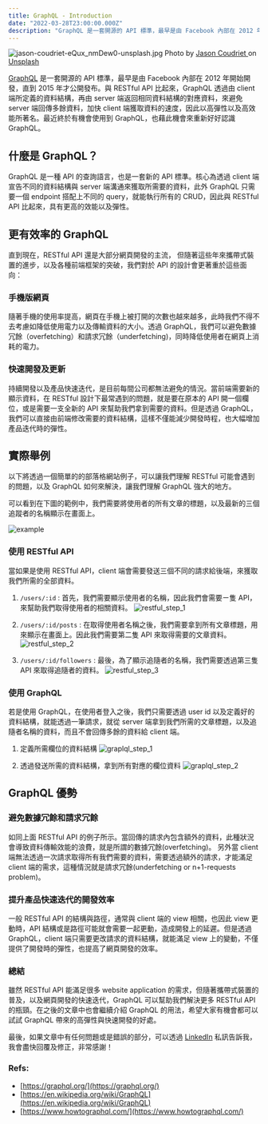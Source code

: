 ```yaml
---
title: GraphQL - Introduction
date: "2022-03-28T23:00:00.000Z"
description: "GraphQL 是一套開源的 API 標準，最早是由 Facebook 內部在 2012 年開始開發，直到 2015 年才公開發布。與 RESTful API 比起來，GraphQL 透過由 client 端所定義的資料結構，再由 server 端返回相同資料結構的對應資料，來避免 server 端回傳多餘資料，加快 client 端獲取資料的速度，因此以高彈性以及高效能所著名。最近終於有機會使用到 GraphQL，也藉此機會來重新好好認識 GraphQL。"
---
```

![jason-coudriet-eQux_nmDew0-unsplash.jpg](./index.jpg)
Photo by [Jason Coudriet
](https://unsplash.com/@jcoudriet) on [Unsplash](https://unsplash.com/photos/eQux_nmDew0)

[GraphQL](https://graphql.org/) 是一套開源的 API 標準，最早是由 Facebook 內部在 2012 年開始開發，直到 2015 年才公開發布。與 RESTful API 比起來，GraphQL 透過由 client 端所定義的資料結構，再由 server 端返回相同資料結構的對應資料，來避免 server 端回傳多餘資料，加快 client 端獲取資料的速度，因此以高彈性以及高效能所著名。最近終於有機會使用到 GraphQL，也藉此機會來重新好好認識 GraphQL。

## 什麼是 GraphQL？

GraphQL 是一種 API 的查詢語言，也是一套新的 API 標準。核心為透過 client 端宣告不同的資料結構與 server 端溝通來獲取所需要的資料，此外 GraphQL 只需要一個 endpoint 搭配上不同的 query，就能執行所有的 CRUD，因此與 RESTful API 比起來，具有更高的效能以及彈性。

## 更有效率的 GraphQL

直到現在，RESTful API 還是大部分網頁開發的主流， 但隨著這些年來攜帶式裝置的進步，以及各種前端框架的突破，我們對於 API 的設計會更著重於這些面向：

### 手機版網頁
隨著手機的使用率提高，網頁在手機上被打開的次數也越來越多，此時我們不得不去考慮如降低使用電力以及傳輸資料的大小。透過 GraphQL，我們可以避免數據冗餘（overfetching）和請求冗餘（underfetching)，同時降低使用者在網頁上消耗的電力。
    
### 快速開發及更新  
持續開發以及產品快速迭代，是目前每間公司都無法避免的情況。當前端需要新的顯示資料，在 RESTful 設計下最常遇到的問題，就是要在原本的 API 開一個欄位，或是需要一支全新的 API 來幫助我們拿到需要的資料。但是透過 GraphQL，我們可以直接由前端修改需要的資料結構，這樣不僅能減少開發時程，也大幅增加產品迭代時的彈性。
    

## 實際舉例

以下將透過一個簡單的的部落格網站例子，可以讓我們理解 RESTful 可能會遇到的問題，以及 GraphQL 如何來解決，讓我們理解 GraphQL 強大的地方。

可以看到在下圖的範例中，我們需要將使用者的所有文章的標題，以及最新的三個追蹤者的名稱顯示在畫面上。

![example](./example.png)

### 使用 RESTful API
當如果是使用 RESTful API，client 端會需要發送三個不同的請求給後端，來獲取我們所需的全部資料。

1. `/users/:id` : 首先，我們需要顯示使用者的名稱，因此我們會需要ㄧ隻 API，來幫助我們取得使用者的相關資料。
![restful_step_1](./restful_1.png)

2. `/users/:id/posts` : 在取得使用者名稱之後，我們需要拿到所有文章標題，用來顯示在畫面上。因此我們需要第二隻 API 來取得需要的文章資料。
![restful_step_2](./restful_2.png)

3. `/users/:id/followers` : 最後，為了顯示追隨者的名稱，我們需要透過第三隻 API 來取得追隨者的資料。
![restful_step_3](./restful_3.png)
    
### 使用 GraphQL
若是使用 GraphQL，在使用者登入之後，我們只需要透過 user id 以及定義好的資料結構，就能透過一筆請求，就從 server 端拿到我們所需的文章標題，以及追隨者名稱的資料，而且不會回傳多餘的資料給 client 端。
    

1. 定義所需欄位的資料結構
    ![graplql_step_1](./graphql_1.png)
    

1. 透過發送所需的資料結構，拿到所有對應的欄位資料
    ![graplql_step_2](./graphql_2.png)
    
## GraphQL  優勢
    
### 避免數據冗餘和請求冗餘
如同上面 RESTful API 的例子所示。當回傳的請求內包含額外的資料，此種狀況會導致資料傳輸效能的浪費，就是所謂的數據冗餘(overfetching)。
另外當 client 端無法透過一次請求取得所有我們需要的資料，需要透過額外的請求，才能滿足 client 端的需求，這種情況就是請求冗餘(underfetching or n+1-requests problem)。
### 提升產品快速迭代的開發效率
一般 RESTful API 的結構與路徑，通常與 client 端的 view 相關，也因此 view 更動時，API 結構或是路徑可能就會需要一起更動，造成開發上的延遲。但是透過 GraphQL，client 端只需要更改請求的資料結構，就能滿足 view 上的變動，不僅提供了開發時的彈性，也提高了網頁開發的效率。
    
### 總結    
雖然 RESTful API 能滿足很多 website application 的需求，但隨著攜帶式裝置的普及，以及網頁開發的快速迭代，GraphQL  可以幫助我們解決更多 RESTful API 的瓶頸。在之後的文章中也會繼續介紹 GraphQL 的用法，希望大家有機會都可以試試 GraphQL 帶來的高彈性與快速開發的好處。
    
最後，如果文章中有任何問題或是錯誤的部分，可以透過 [LinkedIn](https://www.linkedin.com/in/yu-hsiang-wang/) 私訊告訴我，我會盡快回覆及修正，非常感謝！
    
### Refs:
  * [https://graphql.org/](https://graphql.org/)
  * [https://en.wikipedia.org/wiki/GraphQL](https://en.wikipedia.org/wiki/GraphQL)
  * [https://www.howtographql.com/](https://www.howtographql.com/)